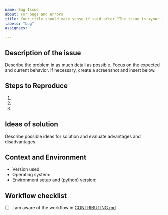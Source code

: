 ```yaml
---
name: Bug Issue
about: For bugs and errors 
title: Your title should make sense if said after "The issue is <your issue title>"
labels: "bug"
assignees: ''

---
```


## Description of the issue

Describe the problem in as much detail as possible.
Focus on the expected and current behavior. 
If necessary, create a screenshot and insert below.

## Steps to Reproduce
1.
2.
3.

## Ideas of solution

Describe possible ideas for solution and evaluate advantages and disadvantages.

## Context and Environment
* Version used: 
* Operating system: 
* Environment setup and (python) version: 

## Workflow checklist
- [ ] I am aware of the workflow in [CONTRIBUTING.md](https://github.com/rl-institut/django-oemof-api/blob/production/CONTRIBUTING.md)
